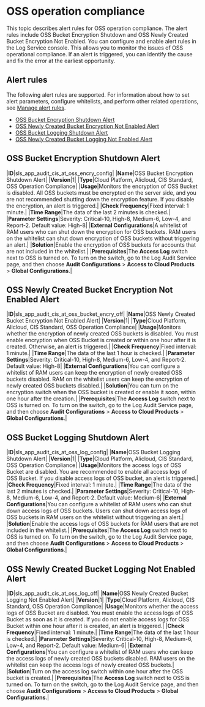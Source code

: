 # OSS operation compliance

This topic describes alert rules for OSS operation compliance. The alert rules include OSS Bucket Encryption Shutdown and OSS Newly Created Bucket Encryption Not Enabled. You can configure and enable alert rules in the Log Service console. This allows you to monitor the issues of OSS operational compliance. If an alert is triggered, you can identify the cause and fix the error at the earliest opportunity.

## Alert rules

The following alert rules are supported. For information about how to set alert parameters, configure whitelists, and perform other related operations, see [Manage alert rules]().

-   [OSS Bucket Encryption Shutdown Alert](#section_aqc_gut_own)
-   [OSS Newly Created Bucket Encryption Not Enabled Alert](#section_0l1_7uj_lda)
-   [OSS Bucket Logging Shutdown Alert](#section_13n_df6_hq9)
-   [OSS Newly Created Bucket Logging Not Enabled Alert](#section_fa3_u4h_y8i)

## OSS Bucket Encryption Shutdown Alert

|**ID**|sls\_app\_audit\_cis\_at\_oss\_encry\_config|
|**Name**|OSS Bucket Encryption Shutdown Alert|
|**Version**|1|
|**Type**|Cloud Platform, Alicloud, CIS Standard, OSS Operation Compliance|
|**Usage**|Monitors the encryption of OSS Bucket is disabled. All OSS buckets must be encrypted on the server side, and you are not recommended shutting down the encryption feature. If you disable the encryption, an alert is triggered.|
|**Check Frequency**|Fixed interval: 1 minute.|
|**Time Range**|The data of the last 2 minutes is checked.|
|**Parameter Settings**|Severity: Critical-10, High-8, Medium-6, Low-4, and Report-2. Default value: High-8|
|**External Configurations**|A whitelist of RAM users who can shut down the encryption for OSS buckets. RAM users on the whitelist can shut down encryption of OSS buckets without triggering an alert.|
|**Solution**|Enable the encryption of OSS buckets for accounts that are not included in the whitelist.|
|**Prerequisites**|The **Access Log** switch next to OSS is turned on. To turn on the switch, go to the Log Audit Service page, and then choose **Audit Configurations** \> **Access to Cloud Products** \> **Global Configurations**.|

## OSS Newly Created Bucket Encryption Not Enabled Alert

|**ID**|sls\_app\_audit\_cis\_at\_oss\_bucket\_encry\_off|
|**Name**|OSS Newly Created Bucket Encryption Not Enabled Alert|
|**Version**|1|
|**Type**|Cloud Platform, Alicloud, CIS Standard, OSS Operation Compliance|
|**Usage**|Monitors whether the encryption of newly created OSS buckets is disabled. You must enable encryption when OSS Bucket is created or within one hour after it is created. Otherwise, an alert is triggered.|
|**Check Frequency**|Fixed interval: 1 minute.|
|**Time Range**|The data of the last 1 hour is checked.|
|**Parameter Settings**|Severity: Critical-10, High-8, Medium-6, Low-4, and Report-2. Default value: High-8|
|**External Configurations**|You can configure a whitelist of RAM users can keep the encryption of newly created OSS buckets disabled. RAM on the whitelist users can keep the encryption of newly created OSS buckets disabled.|
|**Solution**|You can turn on the encryption switch when the OSS bucket is created or enable it soon, within one hour after the creation.|
|**Prerequisites**|The **Access Log** switch next to OSS is turned on. To turn on the switch, go to the Log Audit Service page, and then choose **Audit Configurations** \> **Access to Cloud Products** \> **Global Configurations**.|

## OSS Bucket Logging Shutdown Alert

|**ID**|sls\_app\_audit\_cis\_at\_oss\_log\_config|
|**Name**|OSS Bucket Logging Shutdown Alert|
|**Version**|1|
|**Type**|Cloud Platform, Alicloud, CIS Standard, OSS Operation Compliance|
|**Usage**|Monitors the access logs of OSS Bucket are disabled. You are recommended to enable all access logs of OSS Bucket. If you disable access logs of OSS bucket, an alert is triggered.|
|**Check Frequency**|Fixed interval: 1 minute.|
|**Time Range**|The data of the last 2 minutes is checked.|
|**Parameter Settings**|Severity: Critical-10, High-8, Medium-6, Low-4, and Report-2. Default value: Medium-6|
|**External Configurations**|You can configure a whitelist of RAM users who can shut down access logs of OSS buckets. Users can shut down access logs of OSS buckets in RAM users on the whitelist without triggering an alert.|
|**Solution**|Enable the access logs of OSS buckets for RAM users that are not included in the whitelist.|
|**Prerequisites**|The **Access Log** switch next to OSS is turned on. To turn on the switch, go to the Log Audit Service page, and then choose **Audit Configurations** \> **Access to Cloud Products** \> **Global Configurations**.|

## OSS Newly Created Bucket Logging Not Enabled Alert

|**ID**|sls\_app\_audit\_cis\_at\_oss\_log\_off|
|**Name**|OSS Newly Created Bucket Logging Not Enabled Alert|
|**Version**|1|
|**Type**|Cloud Platform, Alicloud, CIS Standard, OSS Operation Compliance|
|**Usage**|Monitors whether the access logs of OSS Bucket are disabled. You must enable the access logs of OSS Bucket as soon as it is created. If you do not enable access logs for OSS Bucket within one hour after it is created, an alert is triggered.|
|**Check Frequency**|Fixed interval: 1 minute.|
|**Time Range**|The data of the last 1 hour is checked.|
|**Parameter Settings**|Severity: Critical-10, High-8, Medium-6, Low-4, and Report-2. Default value: Medium-6|
|**External Configurations**|You can configure a whitelist of RAM users who can keep the access logs of newly created OSS buckets disabled. RAM users on the whitelist can keep the access logs of newly created OSS buckets.|
|**Solution**|Turn on the access log switch within one hour after the OSS bucket is created.|
|**Prerequisites**|The **Access Log** switch next to OSS is turned on. To turn on the switch, go to the Log Audit Service page, and then choose **Audit Configurations** \> **Access to Cloud Products** \> **Global Configurations**.|

